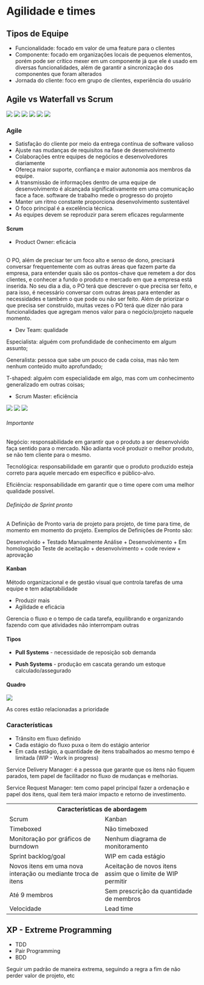 # Agilidade e times

## Tipos de Equipe

- Funcionalidade: focado em valor de uma feature para o clientes
- Componente: focado em organizações locais de pequenos elementos, porém pode ser crítico mexer em um componente já que ele é usado em diversas funcionalidades, além de garantir a sincronização dos componentes que foram alterados
- Jornada do cliente: foco em grupo de clientes, experiência do usuário

## Agile vs Waterfall vs Scrum

<img src="https://momentum3.biz/wp-content/uploads/2018/12/Waterfall-vs-Agile.jpg">

<img src="https://www.zentao.pm/file.php?f=202012/f_fc0d267304440dbde4d149a4897be8b3&t=png&o=&s=&v=1608198490">

<img src="https://cdn.educba.com/academy/wp-content/uploads/2018/12/Waterfall-vs-Scrum-vs-Agile-info.jpg.webp">

<img src="https://amrabulnaga.files.wordpress.com/2019/12/differences-lean-agile-scrum-scrum-process.jpg">

<img src="https://csharpcorner-mindcrackerinc.netdna-ssl.com/article/agile-or-scrum-which-one-is-need-to-choose-and-why/Images/Agile%20vs%20Scrum.jpg">

<img src="https://s7280.pcdn.co/wp-content/uploads/2020/05/scrum-kanban.png">

### Agile

- Satisfação do cliente por meio da entrega contínua de software valioso
- Ajuste nas mudanças de requisitos na fase de desenvolvimento
- Colaborações entre equipes de negócios e desenvolvedores diariamente
- Ofereça maior suporte, confiança e maior autonomia aos membros da equipe.
- A transmissão de informações dentro de uma equipe de desenvolvimento é alcançada significativamente em uma comunicação face a face.
software de trabalho mede o progresso do projeto
- Manter um ritmo constante proporciona desenvolvimento sustentável
- O foco principal é a excelência técnica.
- As equipes devem se reproduzir para serem eficazes regularmente

#### Scrum

- Product Owner: eficácia

<br/>O PO, além de precisar ter um foco alto e senso de dono, precisará conversar frequentemente com as outras áreas que fazem parte da empresa, para entender quais são os pontos-chave que remetem a dor dos clientes, e conhecer a fundo o produto e mercado em que a empresa está inserida. No seu dia a dia, o PO terá que descrever o que precisa ser feito, e para isso, é necessário conversar com outras áreas para entender as necessidades e também o que pode ou não ser feito. Além de priorizar o que precisa ser construído, muitas vezes o PO terá que dizer não para funcionalidades que agregam menos valor para o negócio/projeto naquele momento.

- Dev Team: qualidade

Especialista: alguém com profundidade de conhecimento em algum assunto;

Generalista: pessoa que sabe um pouco de cada coisa, mas não tem nenhum conteúdo muito aprofundado;

T-shaped: alguém com especialidade em algo, mas com um conhecimento generalizado em outras coisas;

- Scrum Master: eficiência

<img src="https://agileschool.com.br/wp-content/uploads/2019/06/8stancesofascrummaster-768x543.png">

<img src="https://static.wixstatic.com/media/b7403b_942c4bb9c24e4a2e88b1b50e0c2a3cea~mv2.png/v1/fill/w_681,h_515,al_c/b7403b_942c4bb9c24e4a2e88b1b50e0c2a3cea~mv2.png">
<img src="https://scrumorg-website-prod.s3.amazonaws.com/drupal/inline-images/LinkedIn%20Ad%20for%20PSM%20Nashville_with_water%20mark_1.jpg">

###### Importante

Negócio: responsabilidade em garantir que o produto a ser desenvolvido faça sentido para o mercado. Não adianta você produzir o melhor produto, se não tem cliente para o mesmo.

Tecnológica: responsabilidade em garantir que o produto produzido esteja correto para aquele mercado em específico e público-alvo.

Eficiência: responsabilidade em garantir que o time opere com uma melhor qualidade possível.


###### Definição de Sprint pronto

A Definição de Pronto varia de projeto para projeto, de time para time, de momento em momento do projeto. Exemplos de Definições de Pronto são:

Desenvolvido + Testado Manualmente
Análise + Desenvolvimento + Em homologação
Teste de aceitação + desenvolvimento + code review + aprovação

#### Kanban

Método organizacional e de gestão visual que controla tarefas de uma equipe e tem adaptabilidade

- Produzir mais
- Agilidade e eficácia

Gerencia o fluxo e o tempo de cada tarefa, equilibrando e organizando fazendo com que atividades não interrompam outras

#### Tipos

- **Pull Systems** - necessidade de reposição sob demanda

- **Push Systems** - produção em cascata gerando um estoque calculado/assegurado

#### Quadro

<img  src="https://i3.wp.com/hbfs.com.br/wp-content/uploads/2020/06/O-que-%C3%A9-Kanban-a-melhor-forma-de-organizar-tarefas-e-projetos.jpg" />

As cores estão relacionadas a prioridade

### Características

- Trânsito em fluxo definido
- Cada estágio do fluxo puxa o item do estágio anterior
- Em cada estágio, a quantidade de itens trabalhados ao mesmo tempo é limitada (WIP - Work in progress)

Service Delivery Manager: é a pessoa que garante que os itens não fiquem parados, tem papel de facilitador no fluxo de mudanças e melhorias.

Service Request Manager: tem como papel principal fazer a ordenação e papel dos itens, qual item terá maior impacto e retorno de investimento.

<table>
  <tr>
    <th colspan="2">Características de abordagem</th>
  </tr>
  <tr>
    <td>Scrum</td>
    <td>Kanban</td>
  </tr>
  <tr>
    <td>Timeboxed</td>
    <td>Não timeboxed</td>
  </tr>
  <tr>
    <td>Monitoração por gráficos de burndown</td>
    <td>Nenhum diagrama de monitoramento</td>
  </tr>
  <tr>
    <td>Sprint backlog/goal</td>
    <td>WIP em cada estágio</td>
  </tr>
  <tr>
    <td>Novos itens em uma nova interação ou mediante troca de itens</td>
    <td>Aceitação de novos itens assim que o limite de WIP permitir</td>
  </tr>
  <tr>
    <td>Até 9 membros</td>
    <td>Sem prescrição da quantidade de membros</td>
  </tr>
  <tr>
    <td>Velocidade</td>
    <td>Lead time</td>
  </tr>
</table>

## XP - Extreme Programming

- TDD
- Pair Programming
- BDD

Seguir um padrão de maneira extrema, seguindo a regra a fim de não perder valor de projeto, etc

